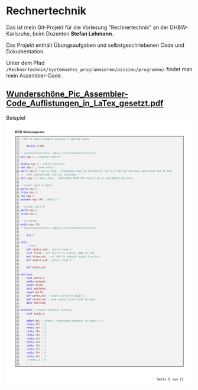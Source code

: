 # Rechnertechnik

Das ist mein Git-Projekt für die Vorlesung "Rechnertechnik" an der DHBW-Karlsruhe, beim Dozenten **Stefan Lehmann**.

Das Projekt enthält Übungsaufgaben und selbstgeschriebenen Code und Dokumentation.

Unter dem Pfad ```/Rechnertechnik/systemnahes_programmieren/picsimu/programme/``` findet man mein Assembler-Code.


## [Wunderschöne_Pic_Assembler-Code_Auflistungen_in_LaTex_gesetzt.pdf](Wundersch%C3%B6ne_Pic_Assembler-Code_Auflistungen_in_LaTex_gesetzt.pdf)


Beispiel
![assembler_listing.png](images%2Fassembler_listing.png)